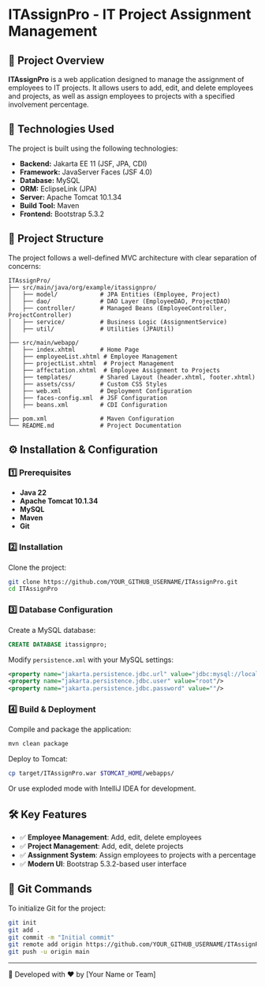 # ITAssignPro - IT Project Assignment Management

## 📌 Project Overview
**ITAssignPro** is a web application designed to manage the assignment of employees to IT projects. It allows users to add, edit, and delete employees and projects, as well as assign employees to projects with a specified involvement percentage.

## 🚀 Technologies Used
The project is built using the following technologies:

- **Backend:** Jakarta EE 11 (JSF, JPA, CDI)
- **Framework:** JavaServer Faces (JSF 4.0)
- **Database:** MySQL
- **ORM:** EclipseLink (JPA)
- **Server:** Apache Tomcat 10.1.34
- **Build Tool:** Maven
- **Frontend:** Bootstrap 5.3.2

## 📂 Project Structure
The project follows a well-defined MVC architecture with clear separation of concerns:

```
ITAssignPro/
├── src/main/java/org/example/itassignpro/
│   ├── model/            # JPA Entities (Employee, Project)
│   ├── dao/              # DAO Layer (EmployeeDAO, ProjectDAO)
│   ├── controller/       # Managed Beans (EmployeeController, ProjectController)
│   ├── service/          # Business Logic (AssignmentService)
│   ├── util/             # Utilities (JPAUtil)
│
├── src/main/webapp/
│   ├── index.xhtml       # Home Page
│   ├── employeeList.xhtml # Employee Management
│   ├── projectList.xhtml  # Project Management
│   ├── affectation.xhtml  # Employee Assignment to Projects
│   ├── templates/        # Shared Layout (header.xhtml, footer.xhtml)
│   ├── assets/css/       # Custom CSS Styles
│   ├── web.xml           # Deployment Configuration
│   ├── faces-config.xml  # JSF Configuration
│   ├── beans.xml         # CDI Configuration
│
├── pom.xml               # Maven Configuration
└── README.md             # Project Documentation
```

## ⚙️ Installation & Configuration
### 1️⃣ Prerequisites
- **Java 22**
- **Apache Tomcat 10.1.34**
- **MySQL** 
- **Maven**
- **Git**

### 2️⃣ Installation
Clone the project:
```bash
git clone https://github.com/YOUR_GITHUB_USERNAME/ITAssignPro.git
cd ITAssignPro
```

### 3️⃣ Database Configuration
Create a MySQL database:
```sql
CREATE DATABASE itassignpro;
```
Modify `persistence.xml` with your MySQL settings:
```xml
<property name="jakarta.persistence.jdbc.url" value="jdbc:mysql://localhost:3306/itassignpro"/>
<property name="jakarta.persistence.jdbc.user" value="root"/>
<property name="jakarta.persistence.jdbc.password" value=""/>
```

### 4️⃣ Build & Deployment
Compile and package the application:
```bash
mvn clean package
```
Deploy to Tomcat:
```bash
cp target/ITAssignPro.war $TOMCAT_HOME/webapps/
```
Or use exploded mode with IntelliJ IDEA for development.

## 🛠 Key Features
- ✅ **Employee Management**: Add, edit, delete employees
- ✅ **Project Management**: Add, edit, delete projects
- ✅ **Assignment System**: Assign employees to projects with a percentage
- ✅ **Modern UI**: Bootstrap 5.3.2-based user interface

## 🔧 Git Commands
To initialize Git for the project:
```bash
git init
git add .
git commit -m "Initial commit"
git remote add origin https://github.com/YOUR_GITHUB_USERNAME/ITAssignPro.git
git push -u origin main
```

---
🚀 Developed with ❤️ by [Your Name or Team]

